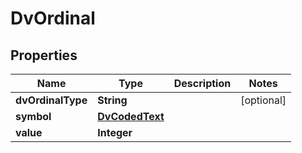 # DvOrdinal

## Properties
Name | Type | Description | Notes
------------ | ------------- | ------------- | -------------
**dvOrdinalType** | **String** |  |  [optional]
**symbol** | [**DvCodedText**](DvCodedText.md) |  | 
**value** | **Integer** |  | 
